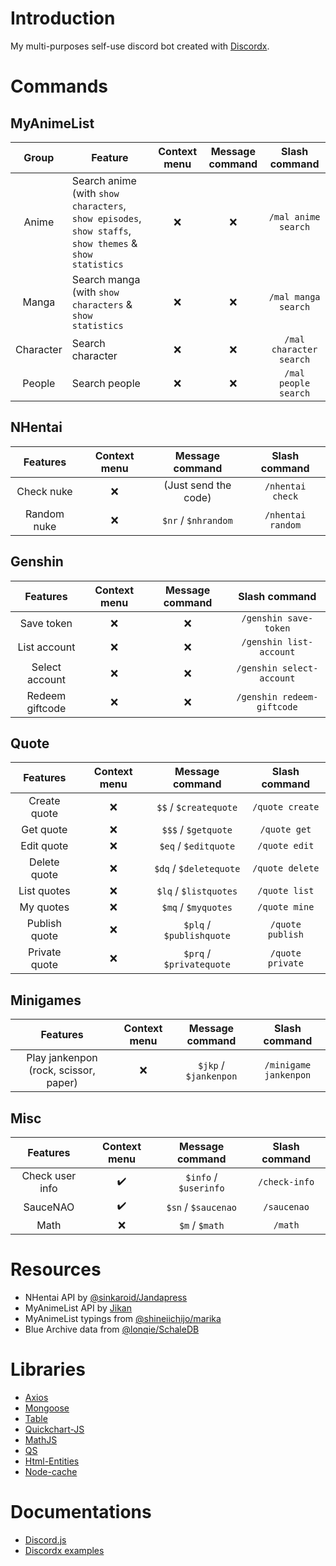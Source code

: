 # Introduction

My multi-purposes self-use discord bot created with [Discordx](https://discordx.js.org/docs/discordx/getting-started).

# Commands

## MyAnimeList

|   Group   | Feature                                                                                                 | Context menu | Message command |      Slash command      |
|:---------:|---------------------------------------------------------------------------------------------------------|:------------:|:---------------:|:-----------------------:|
|   Anime   | Search anime (with `show characters`, `show episodes`, `show staffs`, `show themes` & `show statistics` |      :x:     |       :x:       |   `/mal anime search`   |
|   Manga   | Search manga (with `show characters` & `show statistics`                                                |      :x:     |       :x:       | `/mal manga search`     |
| Character | Search character                                                                                        |      :x:     |       :x:       | `/mal character search` |
|   People  | Search people                                                                                           |      :x:     |       :x:       | `/mal people search`    |

## NHentai

|   Features  | Context menu |    Message command   |   Slash command   |
|:-----------:|:------------:|:--------------------:|:-----------------:|
| Check nuke  |      :x:     | (Just send the code) |  `/nhentai check` |
| Random nuke |      :x:     | `$nr` / `$nhrandom` | `/nhentai random` |

## Genshin

|     Features    | Context menu | Message command |       Slash command       |
|:---------------:|:------------:|:---------------:|:-------------------------:|
| Save token      |      :x:     |       :x:       |   `/genshin save-token`   |
| List account    |      :x:     |       :x:       | `/genshin list-account`   |
| Select account  |      :x:     |       :x:       | `/genshin select-account` |
| Redeem giftcode |      :x:     |       :x:       | `/genshin redeem-giftcode` |

## Quote

|    Features   | Context menu |      Message command     |   Slash command  |
|:-------------:|:------------:|:------------------------:|:----------------:|
| Create quote  |      :x:     |   `$$` / `$createquote`  |  `/quote create` |
| Get quote     |      :x:     |    `$$$` / `$getquote`   |   `/quote get`   |
| Edit quote    |      :x:     |   `$eq` / `$editquote`   |   `/quote edit`  |
| Delete quote  |      :x:     |  `$dq` / `$deletequote`  |  `/quote delete` |
| List quotes   |      :x:     |   `$lq` / `$listquotes`  |   `/quote list`  |
| My quotes     |      :x:     |    `$mq` / `$myquotes`   |   `/quote mine`  |
| Publish quote |      :x:     | `$plq` / `$publishquote` | `/quote publish` |
| Private quote |      :x:     | `$prq` / `$privatequote` | `/quote private` |

## Minigames

|                Features               | Context menu |     Message command     |       Slash command       |
|:-------------------------------------:|:------------:|:-----------------------:|:-------------------------:|
| Play jankenpon (rock, scissor, paper) |      :x:     | `$jkp` / `$jankenpon` |   `/minigame jankenpon`   |


## Misc

|     Features    |    Context menu    |     Message command    | Slash command |
|:---------------:|:------------------:|:----------------------:|:-------------:|
| Check user info | :heavy_check_mark: | `$info` / `$userinfo` | `/check-info` |
| SauceNAO        | :heavy_check_mark: |  `$sn` / `$saucenao`  |  `/saucenao`  |
| Math            |         :x:        |     `$m` / `$math`    | `/math`       |

# Resources

- NHentai API by [@sinkaroid/Jandapress](https://github.com/sinkaroid/jandapress)
- MyAnimeList API by [Jikan](https://github.com/jikan-me/jikan)
- MyAnimeList typings from [@shineiichijo/marika](https://github.com/LuckyYam/Marika)
- Blue Archive data from [@lonqie/SchaleDB](https://github.com/lonqie/SchaleDB)

# Libraries

- [Axios](https://axios-http.com)
- [Mongoose](https://mongoosejs.com)
- [Table](https://github.com/gajus/table)
- [Quickchart-JS](https://github.com/typpo/quickchart-js)
- [MathJS](https://github.com/josdejong/mathjs)
- [QS](https://github.com/ljharb/qs)
- [Html-Entities](https://github.com/mdevils/html-entities)
- [Node-cache](https://github.com/node-cache/node-cache)

# Documentations

- [Discord.js](https://discordx.js.org/docs/discordx/getting-started)
- [Discordx examples](https://github.com/discordx-ts/discordx/tree/main/packages/discordx/examples)